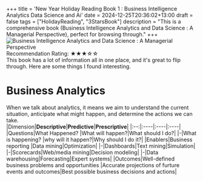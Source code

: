 +++
title = 'New Year Holiday Reading Book 1 : Business Intelligence Analytics Data Science and Ai'
date = 2024-12-25T20:36:02+13:00
draft = false
tags = ["HolidayReading", "3StarsBook"]
description = "This is a comprehensive book (Business Intelligence Analytics and Data Science : A Managerial Perspective), perfect for browsing through."
+++
![Business Intelligence Analytics and Data Science : A Managerial Perspective](/images/2024-12/screen-04.jpg)   
Recommendation Rating: ★★★☆☆  
This book has a lot of information all in one place, and it's great to flip through. Here are some things I found interesting.
# Business Analytics
When we talk about analytics, it means we aim to understand the current situation, anticipate what might happen, and determine the actions we can take.  
|Dimension|**Descriptive**|**Predictive**|**Prescriptive**|
|:--:|:----|:----|:----|
|Questions|What Happened? |What will happen?|What should I do?|
|-|What is happening? |why will it happen?|Why should I do it?|
|Enablers|Business reporting |Data mining|Optimization|
|-|Dashboards|Text mining|Simulation|
|-|Scorecards|Web/media mining|Decision modeling|
|-|Data warehousing|Forecasting|Expert systems|
|Outcomes|Well-defined business problems and opportunities |Accurate projections of furture events and outcomes|Best possible business decisions and actions|

